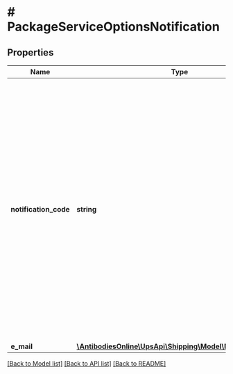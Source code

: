 # # PackageServiceOptionsNotification

## Properties

Name | Type | Description | Notes
------------ | ------------- | ------------- | -------------
**notification_code** | **string** | Notification Code.  Valid values: 3 - Receiver Return Notification 6 - QV Email Notification 7 - QV Exception Notification 8 - QV Delivery Notification  For Mail Innovations forward shipments, QV Email Notifications are allowed for First Class, Priority Mail, and Expedited Mail Innovation services. |
**e_mail** | [**\AntibodiesOnline\UpsApi\Shipping\Model\NotificationEMail**](NotificationEMail.md) |  |

[[Back to Model list]](../../README.md#models) [[Back to API list]](../../README.md#endpoints) [[Back to README]](../../README.md)
